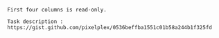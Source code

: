     First four columns is read-only.

    Task description : https://gist.github.com/pixelplex/0536beffba1551c01b58a244b1f325fd